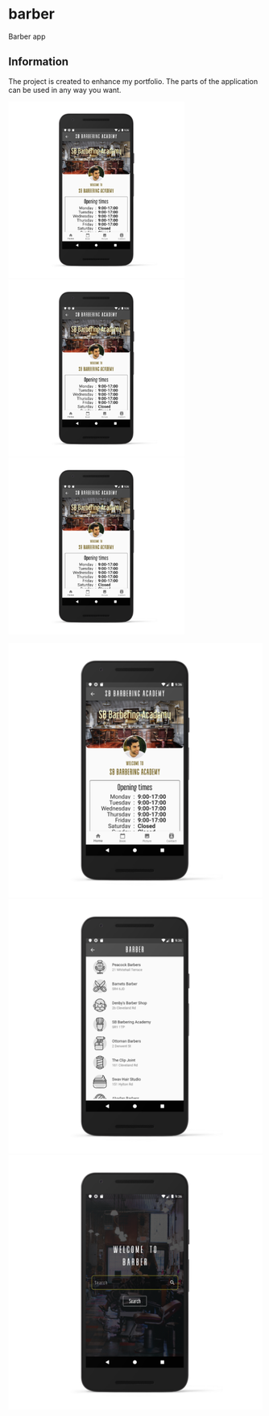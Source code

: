 # barber

Barber app

## Information

The project is created to enhance my portfolio. The parts of the application can be used in any way you want.

<img src="pictures/whiteitem.png" width="350" ><img src="pictures/whiteitem.png" width="350" ><img src="pictures/whiteitem.png" width="350" >

![](pictures/whiteitem.png)
![](pictures/whitelist.png)
![](pictures/whitemain.png)
